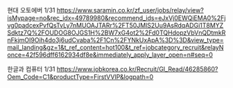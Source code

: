 
현대 오토에버
1/31
https://www.saramin.co.kr/zf_user/jobs/relay/view?isMypage=no&rec_idx=49789980&recommend_ids=eJxVj0EWQiEMA0%2Fjvg0padcexPvfQsTvLy7nMUOAJTARr%2FT50JMlS2Uu9AsRdqADGi1T8MYZSdktz7Q%2FOUDOG8OJGS1H%2BW7xG4ot2%2Fd0TQHdopzVbVnQDtmkRnFkjmOI9Oih4do3j6udCvaba%2F1Cn%2FYNkUxApA%3D%3D&view_type=mail_landing&gz=1&t_ref_content=hot100&t_ref=jobcategory_recruit&relayNonce=42f596dff6162934df8e&immediately_apply_layer_open=n#seq=0

한글과 컴퓨터
1/31
https://www.jobkorea.co.kr/Recruit/GI_Read/46285860?Oem_Code=C1&productType=FirstVVIP&logpath=0